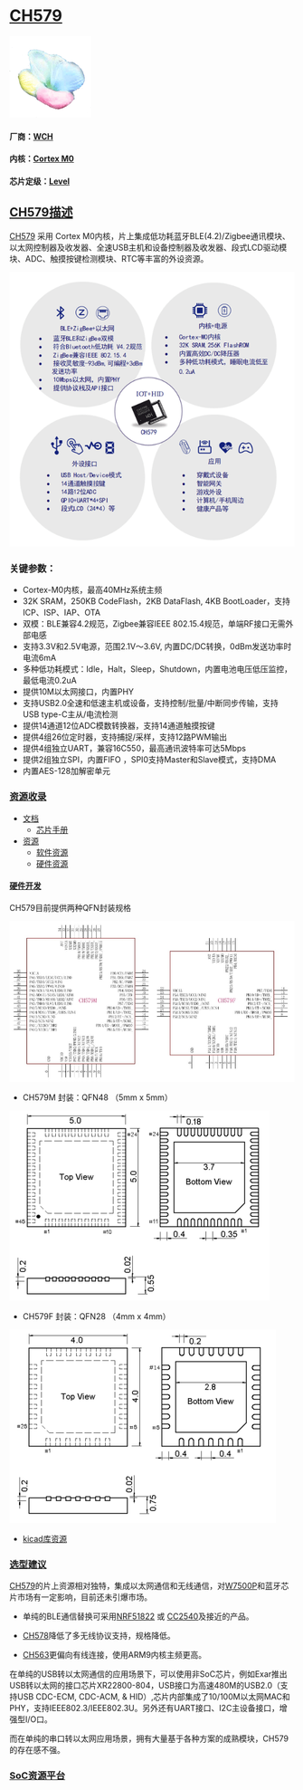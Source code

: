 ﻿# [CH579](https://github.com/sochub/CH579)
[![sites](SoC/SoC.png)](http://www.qitas.cn) 
#### 厂商：[WCH](https://github.com/sochub/WCH)
#### 内核：[Cortex M0](https://github.com/sochub/CM0) 
#### 芯片定级：[Level](https://github.com/sochub/Level)

## [CH579描述](https://github.com/sochub/CH579/wiki) 

[CH579](https://github.com/sochub/CH579) 采用 Cortex M0内核，片上集成低功耗蓝牙BLE(4.2)/Zigbee通讯模块、以太网控制器及收发器、全速USB主机和设备控制器及收发器、段式LCD驱动模块、ADC、触摸按键检测模块、RTC等丰富的外设资源。

[![sites](SoC/CH579.png)](http://www.wch.cn/products/CH579.html) 

### 关键参数：

* Cortex-M0内核，最高40MHz系统主频
* 32K SRAM，250KB CodeFlash，2KB DataFlash, 4KB BootLoader，支持ICP、ISP、IAP、OTA
* 双模：BLE兼容4.2规范，Zigbee兼容IEEE 802.15.4规范，单端RF接口无需外部电感
* 支持3.3V和2.5V电源，范围2.1V～3.6V, 内置DC/DC转换，0dBm发送功率时电流6mA
* 多种低功耗模式：Idle，Halt，Sleep，Shutdown，内置电池电压低压监控，最低电流0.2uA
* 提供10M以太网接口，内置PHY
* 支持USB2.0全速和低速主机或设备，支持控制/批量/中断同步传输，支持USB type-C主从/电流检测
* 提供14通道12位ADC模数转换器，支持14通道触摸按键
* 提供4组26位定时器，支持捕捉/采样，支持12路PWM输出
* 提供4组独立UART，兼容16C550，最高通讯波特率可达5Mbps
* 提供2组独立SPI，内置FIFO ，SPI0支持Master和Slave模式，支持DMA
* 内置AES-128加解密单元

### [资源收录](https://github.com/sochub/CH579)

* [文档](docs/) 
    * [芯片手册](docs/) 
* [资源](src/) 
    * [软件资源](src/software) 
    * [硬件资源](src/hardware) 

#### [硬件开发](https://github.com/sochub/CH579)

CH579目前提供两种QFN封装规格

[![sites](SoC/CH579.jpg)](http://www.wch.cn/products/CH579.html) 

* CH579M 封装：QFN48 （5mm x 5mm）

[![sites](SoC/CH579-48.png)](http://www.qitas.cn)

* CH579F 封装：QFN28 （4mm x 4mm）

[![sites](SoC/CH579-28.png)](http://www.qitas.cn)

* [kicad库资源](src/kicad/)

### [选型建议](https://github.com/sochub)

[CH579](https://github.com/sochub/CH579)的片上资源相对独特，集成以太网通信和无线通信，对[W7500P](https://github.com/sochub/W7500P)和蓝牙芯片市场有一定影响，目前还未引爆市场。

* 单纯的BLE通信替换可采用[NRF51822](https://github.com/sochub/NRF51822) 或 [CC2540](https://github.com/sochub/CC2540)及接近的产品。

* [CH578](https://github.com/sochub/CH578)降低了多无线协议支持，规格降低。
* [CH563](https://github.com/sochub/CH563)更偏向有线连接，使用ARM9内核主频更高。

在单纯的USB转以太网通信的应用场景下，可以使用非SoC芯片，例如Exar推出USB转以太网的接口芯片XR22800-804，USB接口为高速480M的USB2.0（支持USB CDC-ECM, CDC-ACM, & HID）,芯片内部集成了10/100M以太网MAC和PHY，支持IEEE802.3/IEEE802.3U。另外还有UART接口、I2C主设备接口，增强型I/O口。

而在单纯的串口转以太网应用场景，拥有大量基于各种方案的成熟模块，CH579的存在感不强。

###  [SoC资源平台](http://www.qitas.cn)

